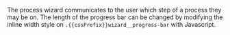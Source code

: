 The process wizard communicates to the user which step of a process they may be on. The length of the progress bar can be changed by modifying the inline width style on `.{{cssPrefix}}wizard__progress-bar` with Javascript.

